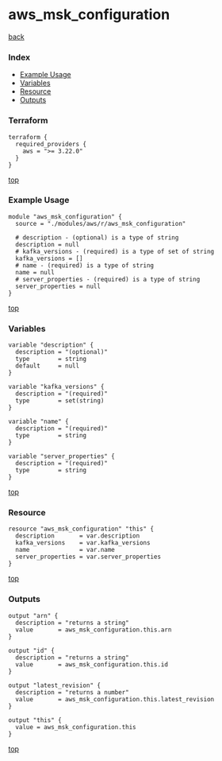 # aws_msk_configuration
[back](../aws.md)
### Index
- [Example Usage](#example-usage)
- [Variables](#variables)
- [Resource](#resource)
- [Outputs](#outputs)
### Terraform
```hcl
terraform {
  required_providers {
    aws = ">= 3.22.0"
  }
}
```
[top](#index)
### Example Usage
```hcl
module "aws_msk_configuration" {
  source = "./modules/aws/r/aws_msk_configuration"

  # description - (optional) is a type of string
  description = null
  # kafka_versions - (required) is a type of set of string
  kafka_versions = []
  # name - (required) is a type of string
  name = null
  # server_properties - (required) is a type of string
  server_properties = null
}
```
[top](#index)
### Variables
```hcl
variable "description" {
  description = "(optional)"
  type        = string
  default     = null
}

variable "kafka_versions" {
  description = "(required)"
  type        = set(string)
}

variable "name" {
  description = "(required)"
  type        = string
}

variable "server_properties" {
  description = "(required)"
  type        = string
}
```
[top](#index)

### Resource
```hcl
resource "aws_msk_configuration" "this" {
  description       = var.description
  kafka_versions    = var.kafka_versions
  name              = var.name
  server_properties = var.server_properties
}
```
[top](#index)
### Outputs
```hcl
output "arn" {
  description = "returns a string"
  value       = aws_msk_configuration.this.arn
}

output "id" {
  description = "returns a string"
  value       = aws_msk_configuration.this.id
}

output "latest_revision" {
  description = "returns a number"
  value       = aws_msk_configuration.this.latest_revision
}

output "this" {
  value = aws_msk_configuration.this
}
```
[top](#index)
